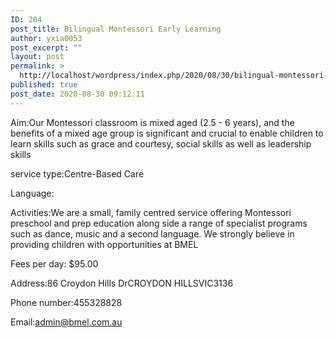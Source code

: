 ```yaml
---
ID: 204
post_title: Bilingual Montessori Early Learning
author: yxia0053
post_excerpt: ""
layout: post
permalink: >
  http://localhost/wordpress/index.php/2020/08/30/bilingual-montessori-early-learning/
published: true
post_date: 2020-08-30 09:12:11
---
```

Aim:Our Montessori classroom is mixed aged (2.5 - 6 years), and the benefits of a mixed age group is significant and crucial to enable children to learn skills such as grace and courtesy, social skills as well as leadership skills

service type:Centre-Based Care

Language:

Activities:We are a small, family centred service offering Montessori preschool and prep education along side a range of specialist programs such as dance, music and a second language. We strongly believe in providing children with opportunities at BMEL

Fees per day: $95.00

Address:86 Croydon Hills DrCROYDON HILLSVIC3136

Phone number:455328828

Email:admin@bmel.com.au